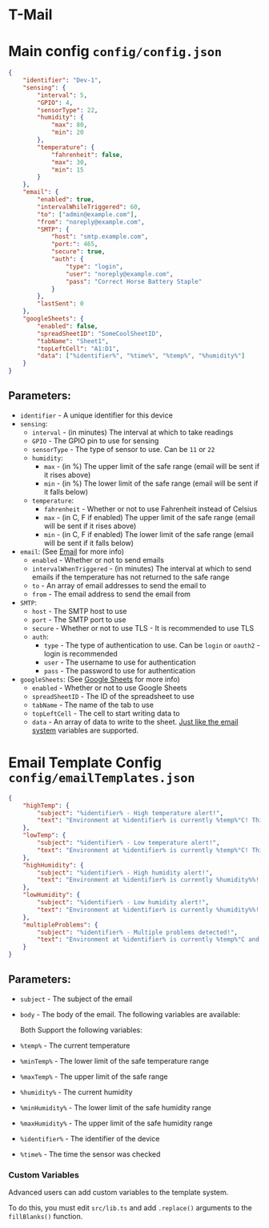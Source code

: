 # T-Mail

# Main config `config/config.json`

```json
{
    "identifier": "Dev-1",
    "sensing": {
        "interval": 5,
        "GPIO": 4,
        "sensorType": 22,
        "humidity": {
            "max": 80,
            "min": 20
        },
        "temperature": {
            "fahrenheit": false,
            "max": 30,
            "min": 15
        }
    },
    "email": {
        "enabled": true,
        "intervalWhileTriggered": 60,
        "to": ["admin@example.com"],
        "from": "noreply@example.com",
        "SMTP": {
            "host": "smtp.example.com",
            "port:": 465,
            "secure": true,
            "auth": {
                "type": "login",
                "user": "noreply@example.com",
                "pass": "Correct Horse Battery Staple"
            }
        },
        "lastSent": 0
    },
    "googleSheets": {
        "enabled": false,
        "spreadSheetID": "SomeCoolSheetID",
        "tabName": "Sheet1",
        "topLeftCell": "A1:D1",
        "data": ["%identifier%", "%time%", "%temp%", "%humidity%"]
    }
}
```

## Parameters:

-   `identifier` - A unique identifier for this device
-   `sensing`:
    -   `interval` - (in minutes) The interval at which to take readings
    -   `GPIO` - The GPIO pin to use for sensing
    -   `sensorType` - The type of sensor to use. Can be `11` or `22`
    -   `humidity`:
        -   `max` - (in %) The upper limit of the safe range (email will be sent if it rises above)
        -   `min` - (in %) The lower limit of the safe range (email will be sent if it falls below)
    -   `temperature`:
        -   `fahrenheit` - Whether or not to use Fahrenheit instead of Celsius
        -   `max` - (in C, F if enabled) The upper limit of the safe range (email will be sent if it rises above)
        -   `min` - (in C, F if enabled) The lower limit of the safe range (email will be sent if it falls below)
-   `email`: (See [Email](Email.md) for more info)
    -   `enabled` - Whether or not to send emails
    -   `intervalWhenTriggered` - (in minutes) The interval at which to send emails if the temperature has not returned to the safe range
    -   `to` - An array of email addresses to send the email to
    -   `from` - The email address to send the email from
-   `SMTP`:
    -   `host` - The SMTP host to use
    -   `port` - The SMTP port to use
    -   `secure` - Whether or not to use TLS - It is recommended to use TLS
    -   `auth`:
        -   `type` - The type of authentication to use. Can be `login` or `oauth2` - login is recommended
        -   `user` - The username to use for authentication
        -   `pass` - The password to use for authentication
-   `googleSheets`: (See [Google Sheets](GoogleSheets.md) for more info)
    -   `enabled` - Whether or not to use Google Sheets
    -   `spreadSheetID` - The ID of the spreadsheet to use
    -   `tabName` - The name of the tab to use
    -   `topLeftCell` - The cell to start writing data to
    -   `data` - An array of data to write to the sheet. [Just like the email system](Email.md) variables are supported.

# Email Template Config `config/emailTemplates.json`

```json
{
    "highTemp": {
        "subject": "%identifier% - High temperature alert!",
        "text": "Environment at %identifier% is currently %temp%°C! This is above of your defined threshold of %maxTemp%°C. Please investigate."
    },
    "lowTemp": {
        "subject": "%identifier% - Low temperature alert!",
        "text": "Environment at %identifier% is currently %temp%°C! This is below of your defined threshold of %minTemp%°C. Please investigate."
    },
    "highHumidity": {
        "subject": "%identifier% - High humidity alert!",
        "text": "Environment at %identifier% is currently %humidity%%! This is above of your defined threshold of %maxHumidity%%. Please investigate."
    },
    "lowHumidity": {
        "subject": "%identifier% - Low humidity alert!",
        "text": "Environment at %identifier% is currently %humidity%%! This is below of your defined threshold of %minHumidity%%. Please investigate."
    },
    "multipleProblems": {
        "subject": "%identifier% - Multiple problems detected!",
        "text": "Environment at %identifier% is currently %temp%°C and %humidity%%! This is outside of your defined thresholds of %minTemp%°C - %maxTemp%°C and %minHumidity%% - %maxHumidity%%. Please investigate."
    }
}
```

## Parameters:

-   `subject` - The subject of the email
-   `body` - The body of the email. The following variables are available:

    Both Support the following variables:

-   `%temp%` - The current temperature
-   `%minTemp%` - The lower limit of the safe temperature range
-   `%maxTemp%` - The upper limit of the safe range
-   `%humidity%` - The current humidity
-   `%minHumidity%` - The lower limit of the safe humidity range
-   `%maxHumidity%` - The upper limit of the safe humidity range
-   `%identifier%` - The identifier of the device
-   `%time%` - The time the sensor was checked

### Custom Variables

Advanced users can add custom variables to the template system.

To do this, you must edit `src/lib.ts` and add `.replace()` arguments to the `fillBlanks()` function.
